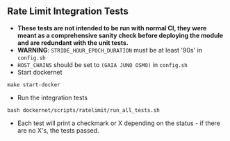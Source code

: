 ## Rate Limit Integration Tests

*   **These tests are not intended to be run with normal CI, they were meant as a
    comprehensive sanity check before deploying the module and are redundant with
    the unit tests.**
*   **WARNING**: `STRIDE_HOUR_EPOCH_DURATION` must be at least '90s' in
    `config.sh`
*   `HOST_CHAINS` should be set to `(GAIA JUNO OSMO)` in `config.sh`
*   Start dockernet

<!---->

    make start-docker

*   Run the integration tests

<!---->

    bash dockernet/scripts/ratelimit/run_all_tests.sh

*   Each test will print a checkmark or X depending on the status - if there are
    no X's, the tests passed.
